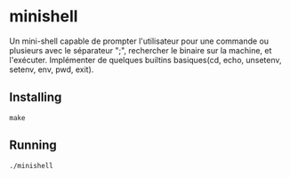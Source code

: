 # minishell

Un mini-shell capable de prompter l'utilisateur pour une commande ou plusieurs avec le séparateur ";", rechercher le binaire sur la machine, et l'exécuter. Implémenter de quelques builtins basiques(cd, echo, unsetenv, setenv, env, pwd, exit).

## Installing
```
make
```

## Running
```
./minishell
```
